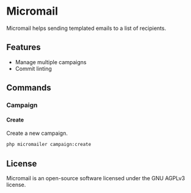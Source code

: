 # Micromail

Micromail helps sending templated emails to a list of recipients.

## Features

- Manage multiple campaigns
- Commit linting

## Commands

### Campaign

#### Create

Create a new campaign.

```bash
php micromailer campaign:create
```

## License

Micromail is an open-source software licensed under the GNU AGPLv3 license.
